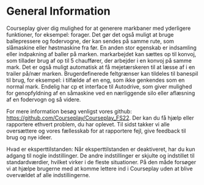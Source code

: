 # General Information


Courseplay giver dig mulighed for at generere markbaner med yderligere funktioner, for eksempel: forager.
Det gør det også muligt at bruge ballepressere og fodervogne, der kan sendes på samme rute, som slåmaskine eller høstmaskine fra før.
En anden stor egenskab er indsamling eller indpakning af baller på marken.
markarbejdet kan sættes op til konvoj, som tillader brug af op til 5 chauffører, der arbejder i en konvoj på samme mark.
Det er også muligt automatisk at få mejetærskeren til at læsse af i en trailer på/nær marken.
Brugerdefinerede feltgrænser kan tildeles til banespil til brug, for eksempel: i tilfælde af en eng, som ikke genkendes som en normal mark.
Endelig har cp et interface til Autodrive, som giver mulighed for genopfyldning af en såmaskine ved en nærliggende silo eller aflæsning af en fodervogn og så videre.

For mere information besøg venligst vores github: https://github.com/Courseplay/Courseplay_FS22.
Der kan du få hjælp eller rapportere ethvert problem, du har oplevet.
Til sidst takker vi alle oversættere og vores fællesskab for at rapportere fejl, give feedback til brug og nye ideer.

Hvad er eksperttilstanden:
Når eksperttilstanden er deaktiveret, har du kun adgang til nogle indstillinger.
De andre indstillinger er skjulte og indstillet til standardværdier, hvilket virker i de fleste situationer.
På den måde forsøger vi at hjælpe brugerne med at komme lettere ind i Courseplay uden at blive overvældet af alle indstillingerne.


